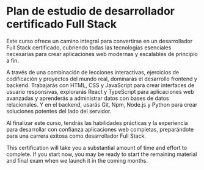 # Plan de estudio de desarrollador certificado Full Stack

Este curso ofrece un camino integral para convertirse en un desarrollador Full Stack certificado, cubriendo todas las tecnologías esenciales necesarias para crear aplicaciones web modernas y escalables de principio a fin.

A través de una combinación de lecciones interactivas, ejercicios de codificación y proyectos del mundo real, dominarás el desarrollo frontend y backend. Trabajarás con HTML, CSS y JavaScript para crear interfaces de usuario responsivas, explorarás React y TypeScript para aplicaciones web avanzadas y aprenderás a administrar datos con bases de datos relacionales. Y en el backend, usarás Git, Npm, Node.js y Python para crear soluciones potentes del lado del servidor.

Al finalizar este curso, tendrás las habilidades prácticas y la experiencia para desarrollar con confianza aplicaciones web completas, preparándote para una carrera exitosa como desarrollador Full Stack.

This certification will take you a substantial amount of time and effort to complete. If you start now, you may be ready to start the remaining material and final exam when we launch it in the coming months.
